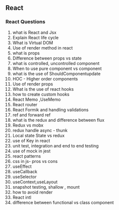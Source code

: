 ## React

###  React Questions 
1) what is React and Jsx
2) Explain React life cycle  
3) What is Virtual DOM
4) Use of render method in react
5) what is props
6) Difference between props vs state
7) what is controlled, uncontrolled component
8) When to use pure component vs component
9)  what is the use of ShouldComponentupdate
10) HOC - Higher order components
11) Use of render props
12) What is the use of react hooks
13) how to create custom hooks
14) React Memo ,UseMemo
15) React router  
16) React Formik and handling validations
17) ref and forward ref
18) what is the redux and difference between flux
19) Redux vs mobx
20) redux handle async - thunk   
21) Local state State vs redux
22) use of Key in react
23) unit test, integration and end to end testing
24) use of mock in jest 
25) react patterns 
26) css in js- pros vs cons 
27) useEffect
28) useCallback
29) useSelector
30) useContext,useLayout
31) snapshot testing, shallow , mount
32) how to avoid render 
33) React intl 
34) difference between functional vs class component






